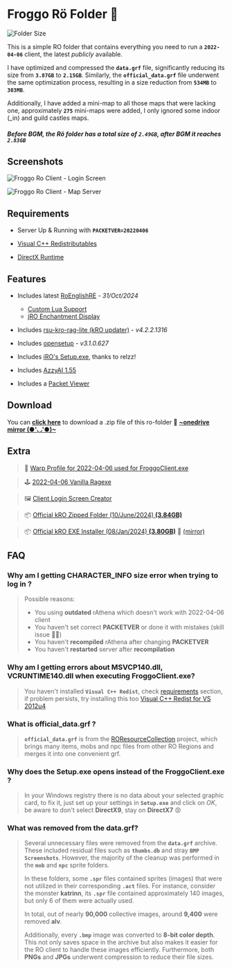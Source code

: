 # Froggo Rö Folder 🐸

![Folder Size](https://img.shields.io/badge/Folder%20Size-2.83GB-lightgreen)


This is a simple RO folder that contains everything you need to run a **`2022-04-06`** client, the latest *publicly* available.

I have optimized and compressed the **`data.grf`** file, significantly reducing its size from **`3.87GB`** to **`2.15GB`**. Similarly, the **`official_data.grf`** file underwent the same optimization process, resulting in a size reduction from **`534MB`** to **`303MB`**.

Additionally, I have added a mini-map to all those maps that were lacking one, approximately  **`275`** mini-maps were added, I only ignored some indoor (_in) and guild castles maps.

##### Before BGM, the Rö folder has a total size of **`2.49GB`**, after BGM it reaches **`2.83GB`**

## Screenshots

![Froggo Ro Client - Login Screen](https://images.weserv.nl/?url=https://i.imgur.com/3y0gpuw.png?v=4&default=https://i.imgur.com/3y0gpuw.png&fit=cover&maxage=7d&l=9)

![Froggo Ro Client - Map Server](https://images.weserv.nl/?url=https://i.imgur.com/hDloxHw.png?v=4&default=https://i.imgur.com/hDloxHw.png&fit=cover&maxage=7d&l=9)

## Requirements

- Server Up & Running with **`PACKETVER=20220406`**

- [Visual C++ Redistributables](https://github.com/abbodi1406/vcredist/releases/latest/download/VisualCppRedist_AIO_x86_x64.exe)

- [DirectX Runtime](https://download.microsoft.com/download/1/7/1/1718CCC4-6315-4D8E-9543-8E28A4E18C4C/dxwebsetup.exe)

## Features
 - Includes latest [RoEnglishRE](https://github.com/llchrisll/ROenglishRE/) - *31/Oct/2024*
   - [Custom Lua Support](https://llchrisll.github.io/ROTPDocs/addons/#custom-lua-support)
   - [jRO Enchantment Display](https://llchrisll.github.io/ROTPDocs/addons/#jro-enchants-display)
  
 - Includes [rsu-kro-rag-lite (kRO updater)](https://nn.ai4rei.net/dev/rsu/) - *v4.2.2.1316*

 - Includes [opensetup](https://nn.ai4rei.net/dev/opensetup/) - *v3.1.0.627*

 - Includes [iRO's Setup.exe](# "It's in English 🐸"), thanks to relzz!

 - Includes [AzzyAI 1.55](https://github.com/SpenceKonde/AzzyAI) 

 - Includes a [Packet Viewer](https://i.imgur.com/rxfWgQ3.png)

## Download

You can [**click here**](https://gitlab.com/SapitoSucio/fROggo-folder/-/archive/main/ro-folder-main.zip) to download a .zip file of this ro-folder 🔸 [**\~onedrive mirror (●'◡'●)\~**](https://1drv.ms/f/s!ArAMwlo05V0UmMdwvSkrR0cFY2t7Hw?e=TyBtfN)


## Extra

> 👾 [Warp Profile for 2022-04-06 used for FroggoClient.exe](https://www.mediafire.com/file/9nednu5y8vcan7i/2022-04-06Patches.yml/file)

> 🕹️ [2022-04-06 Vanilla Ragexe](https://nemo.herc.ws/downloads/2022-04-06_Ragexe_1648707856/)
  
> 🖼️ [Client Login Screen Creator](https://sapitosucio.github.io/FroggoCutter/)

> 📦 [Official kRO Zipped Folder (10/June/2024) **(3.84GB)**](http://rofull.gnjoy.com/Ragnarok_240610.zip) 

> 📦 [Official kRO EXE Installer (08/Jan/2024) **(3.80GB)**](http://rofull.gnjoy.com/RAG_SETUP_240108.exe) 🔸 [(mirror)](https://archive.org/details/rag-setup-240108 "Thx to Archive.org 🐸👍")

## FAQ

### Why am I getting **CHARACTER_INFO size** error when trying to log in ?

> Possible reasons:
> - You using **outdated** rAthena which doesn't work with 2022-04-06 client
> - You haven't set correct **PACKETVER** or done it with mistakes (skill issue 🐸💅)
> - You haven't **recompiled** rAthena after changing **PACKETVER**
> - You haven't **restarted** server after **recompilation**

### Why am I getting errors about **MSVCP140.dll**, **VCRUNTIME140.dll** when executing FroggoClient.exe?

> You haven't installed **`Visual C++ Redist`**, check [requirements](#requirements) section, if problem persists, try installing this too [Visual C++ Redist for VS 2012u4](https://www.microsoft.com/es-es/download/details.aspx?id=30679) 

### What is **official_data.grf** ?

> **`official_data.grf`** is from the [ROResourceCollection](https://github.com/llchrisll/ROResourceCollection "Chris's project 🐸" ) project, which brings many items, mobs and npc files from other RO Regions and merges it into one convenient grf.

### Why does the Setup.exe opens instead of the FroggoClient.exe ?

> In your Windows registry there is no data about your selected graphic card, to fix it, just set up your settings in **`Setup.exe`** and click on *OK*, be aware to don't select **DirectX9**, stay on **DirectX7** 😡


### What was removed from the data.grf?

> Several unnecessary files were removed from the **`data.grf`** archive. These included residual files such as **`thumbs.db`** and stray **`BMP Screenshots`**. However, the majority of the cleanup was performed in the **`mob`** and **`npc`** sprite folders.
>
> In these folders, some **`.spr`** files contained sprites (images) that were not utilized in their corresponding **`.act`** files. For instance, consider the monster **katrinn**, its **`.spr`** file contained approximately 140 images, but only 6 of them were actually used.
>
> In total, out of nearly **90,000** collective images, around **9,400** were removed **alv**.
>
> Additionally, every **`.bmp`** image was converted to **8-bit color depth**. This not only saves space in the archive but also makes it easier for the RO client to handle these images efficiently. Furthermore, both **PNGs** and **JPGs** underwent compression to reduce their file sizes.

